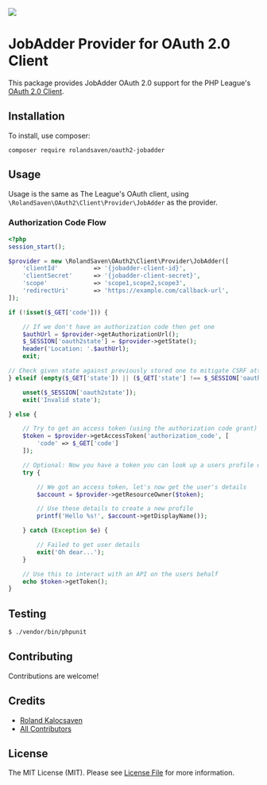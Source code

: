 ![](https://github.com/rolandsaven/oauth2-jobadder/workflows/Main%20Workflow/badge.svg)

# JobAdder Provider for OAuth 2.0 Client

This package provides JobAdder OAuth 2.0 support for the PHP League's [OAuth 2.0 Client](https://github.com/thephpleague/oauth2-client).

## Installation

To install, use composer:

```
composer require rolandsaven/oauth2-jobadder
```

## Usage

Usage is the same as The League's OAuth client, using `\RolandSaven\OAuth2\Client\Provider\JobAdder` as the provider.

### Authorization Code Flow

```php
<?php
session_start();

$provider = new \RolandSaven\OAuth2\Client\Provider\JobAdder([
    'clientId'          => '{jobadder-client-id}',
    'clientSecret'      => '{jobadder-client-secret}',
    'scope'             => 'scope1,scope2,scope3',
    'redirectUri'       => 'https://example.com/callback-url',
]);

if (!isset($_GET['code'])) {

    // If we don't have an authorization code then get one
    $authUrl = $provider->getAuthorizationUrl();
    $_SESSION['oauth2state'] = $provider->getState();
    header('Location: '.$authUrl);
    exit;

// Check given state against previously stored one to mitigate CSRF attack
} elseif (empty($_GET['state']) || ($_GET['state'] !== $_SESSION['oauth2state'])) {

    unset($_SESSION['oauth2state']);
    exit('Invalid state');

} else {

    // Try to get an access token (using the authorization code grant)
    $token = $provider->getAccessToken('authorization_code', [
        'code' => $_GET['code']
    ]);

    // Optional: Now you have a token you can look up a users profile data
    try {

        // We got an access token, let's now get the user's details
        $account = $provider->getResourceOwner($token);

        // Use these details to create a new profile
        printf('Hello %s!', $account->getDisplayName());

    } catch (Exception $e) {

        // Failed to get user details
        exit('Oh dear...');
    }

    // Use this to interact with an API on the users behalf
    echo $token->getToken();
}

```

## Testing

``` bash
$ ./vendor/bin/phpunit
```

## Contributing

Contributions are welcome!


## Credits

- [Roland Kalocsaven](https://github.com/rolandsaven)
- [All Contributors](https://github.com/rolandsaven/oauth2-jobadder/contributors)


## License

The MIT License (MIT). Please see [License File](https://github.com/rolandsaven/oauth2-jobadder/blob/master/LICENSE) for more information.